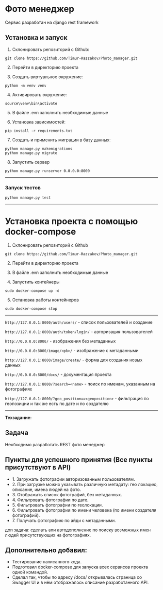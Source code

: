 # Фото менеджер

Сервис разработан на django rest framework


## Установка и запуск

1. Склонировать репозиторий с Github:

````
git clone https://github.com/Timur-Razzakov/Photo_manager.git
````
2. Перейти в директорию проекта

3. Создать виртуальное окружение:

````
python -m venv venv
````

4. Активировать окружение:
````
source\venv\bin\activate
````
5. В файле .evn заполнить необходимые данные
 
6. Установка зависимостей:

```
pip install -r requirements.txt
```

7. Создать и применить миграции в базу данных:
```
python manage.py makemigrations
python manage.py migrate
```
8. Запустить сервер
```
python manage.py runserver 0.0.0.0:8000
```
***
### Запуск тестов
``` 
python manage.py test
```
***
# Установка проекта с помощью docker-compose


1. Склонировать репозиторий с Github
```
git clone https://github.com/Timur-Razzakov/Photo_manager.git
```
2. Перейти в директорию проекта


3. В файле .evn заполнить необходимые данные


4. Запустить контейнеры 
``` 
sudo docker-compose up -d
 ```
5. Остановка работы контейнеров 
```
sudo docker-compose stop
```
***
```http://127.0.0.1:8000/auth/users/``` - список пользователей и создание

```http://127.0.0.1:8000/auth/token/login/``` - авторизация пользователей

```http://0.0.0.0:8000/``` - изображения без метаданных

```http://0.0.0.0:8000/image/<pk>/``` - изображение с метаданными

```http://127.0.0.1:8000/image/create/``` - форма для создания новых данных

```http://0.0.0.0:8000/docs/``` - документация проекта

```http://127.0.0.1:8000/?search=<name>``` - поиск по именам, указанным на фотографиях

```http://127.0.0.1:8000/?geo_position==<geoposition>``` - фильтрация по геопозиции и так же есть по дате и по создателю 

***

**Техзадание:** 

## Задача

<p>Необходимо разработать REST фото менеджер</p>

## Пункты для успешного принятия (Все пункты присутствуют в API)
<ul>
<li>1. Загружать фотографии авторизованным пользователям.</li>
<li>2. При загрузке можно указывать различную метадату: гео локацию, описание, имена людей на фото.</li>
<li>3. Отображать список фотографий, без метаданных.</li>
<li>4. Фильтровать фотографии по дате.</li>
<li>5. Фильтровать фотографии по геолокации.</li>
<li>6. Фильтровать фотографии по имени человека (по имени создателя фотографий).</li>
<li>7. Получать фотографию по айди с метаданными.</li>
</ul>

<p>доп задача: сделать апи автодополнение по поиску возможных имен людей присутствующих на фотографиях. </p>

## Дополнительно добавил:

<ul>

<li> Тестирование написанного кода.</li>
<li> Подготовил docker-compose для запуска всех сервисов проекта одной командой.</li>
<li> Сделал так, чтобы по адресу /docs/ открывалась страница со Swagger UI и в нём отображалось описание разработанного API.</li>

</ul>
